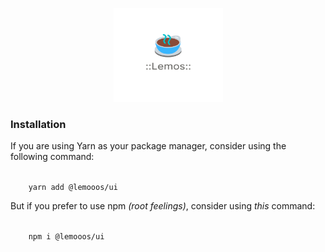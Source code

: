 <p align="center">
    <a href="#">
        <img src="./resources/icon.png" height="150" width="175" />
    </a>
</p>

### Installation

If you are using Yarn as your package manager, consider using the following command:

<code>
    yarn add @lemooos/ui
</code>

But if you prefer to use npm *(root feelings)*, consider using *this* command:

<code>
    npm i @lemooos/ui
</code>